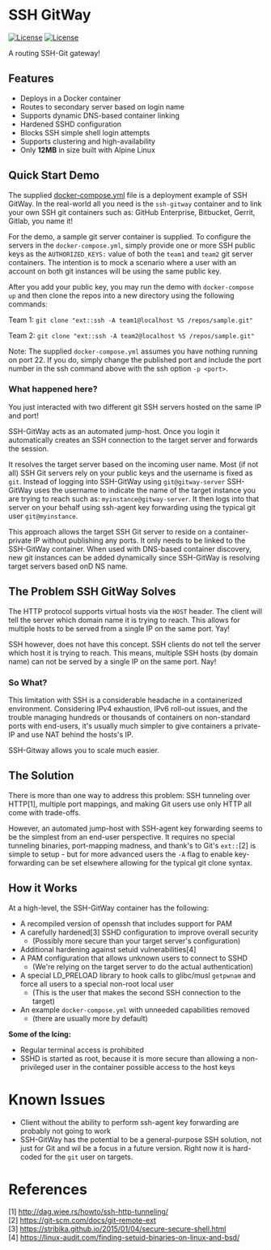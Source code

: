 # SSH GitWay
[![License](http://img.shields.io/badge/license-APACHE-blue.svg?style=flat)](http://choosealicense.com/licenses/apache-2.0/)
[![License](http://img.shields.io/badge/semver-2.0.0-blue.svg?style=flat)](http://semver.org/spec/v2.0.0)

A routing SSH-Git gateway!

## Features
* Deploys in a Docker container
* Routes to secondary server based on login name
* Supports dynamic DNS-based container linking
* Hardened SSHD configuration
* Blocks SSH simple shell login attempts
* Supports clustering and high-availability
* Only **12MB** in size built with Alpine Linux 

## Quick Start Demo

The supplied [docker-compose.yml](docker-compose.yml) file is a deployment example of SSH GitWay. In the real-world all you need is the `ssh-gitway` container and to link your own SSH git containers such as: GitHub Enterprise, Bitbucket, Gerrit, Gitlab, you name it!

For the demo, a sample git server container is supplied. To configure the servers in the `docker-compose.yml`, simply provide one or more SSH public keys as the `AUTHORIZED_KEYS:` value of both the `team1` and `team2` git server containers. The intention is to mock a scenario where a user with an account on both git instances will be using the same public key.

After you add your public key, you may run the demo with `docker-compose up` and then clone the repos into a new directory using the following commands:

Team 1: `git clone "ext::ssh -A team1@localhost %S /repos/sample.git"`

Team 2: `git clone "ext::ssh -A team2@localhost %S /repos/sample.git"`

Note: The supplied `docker-compose.yml` assumes you have nothing running on port 22. If you do, simply change the published port and include the port number in the ssh command above with the ssh option `-p <port>`.

### What happened here?

You just interacted with two different git SSH servers hosted on the same IP and port!

SSH-GitWay acts as an automated jump-host. Once you login it automatically creates an SSH connection to the target server and forwards the session.

It resolves the target server based on the incoming user name. Most (if not all) SSH Git servers rely on your public keys and the username is fixed as `git`. Instead of logging into SSH-GitWay using `git@gitway-server` SSH-GitWay uses the username to indicate the name of the target instance you are trying to reach such as: `myinstance@gitway-server`. It then logs into that server on your behalf using ssh-agent key forwarding using the typical git user `git@myinstance`.

This approach allows the target SSH Git server to reside on a container-private IP without publishing any ports. It only needs to be linked to the SSH-GitWay container. When used with DNS-based container discovery, new git instances can be added dynamically since SSH-GitWay is resolving target servers based onD NS name.

## The Problem SSH GitWay Solves
The HTTP protocol supports virtual hosts via the `HOST` header. The client will tell the server which domain name it is trying to reach. This allows for multiple hosts to be served from a single IP on the same port. Yay!

SSH however, does not have this concept. SSH clients do not tell the server which host it is trying to reach. This means, multiple SSH hosts (by domain name) can not be served by a single IP on the same port. Nay!

### So What?
This limitation with SSH is a considerable headache in a containerized environment.
Considering IPv4 exhaustion, IPv6 roll-out issues, and the trouble managing hundreds or thousands of containers on non-standard ports with end-users, it's usually much simpler to give containers a private-IP and use NAT behind the hosts's IP.

SSH-Gitway allows you to scale much easier.

## The Solution
There is more than one way to address this problem: SSH tunneling over HTTP[1], multiple port mappings, and making Git users use only HTTP all come with trade-offs. 
 
 However, an automated jump-host with SSH-agent key forwarding seems to be the simplest from an end-user perspective. It requires no special tunneling binaries, port-mapping madness, and thank's to Git's `ext::`[2] is simple to setup - but for more advanced users the `-A` flag to enable key-forwarding can be set elsewhere allowing for the typical git clone syntax.

## How it Works
At a high-level, the SSH-GitWay container has the following:
* A recompiled version of openssh that includes support for PAM
* A carefully hardened[3] SSHD configuration to improve overall security
  * (Possibly more secure than your target server's configuration)
* Additional hardening against setuid vulnerabilities[4]
* A PAM configuration that allows unknown users to connect to SSHD
  * (We're relying on the target server to do the actual authentication)
* A special LD_PRELOAD library to hook calls to glibc/musl `getpwnam` and force all users to a special non-root local user
  * (This is the user that makes the second SSH connection to the target)
* An example `docker-compose.yml` with unneeded capabilities removed
  * (there are usually more by default)

**Some of the Icing:**
* Regular terminal access is prohibited
* SSHD is started as root, because it is more secure than allowing a non-privileged user in the container possible access to the host keys

# Known Issues
* Client without the ability to perform ssh-agent key forwarding are probably not going to work
* SSH-GitWay has the potential to be a general-purpose SSH solution, not just for Git and wil be a focus in a future version. Right now it is hard-coded for the `git` user on targets.

# References

[1] http://dag.wiee.rs/howto/ssh-http-tunneling/<br/>
[2] https://git-scm.com/docs/git-remote-ext<br/>
[3] https://stribika.github.io/2015/01/04/secure-secure-shell.html<br/>
[4] https://linux-audit.com/finding-setuid-binaries-on-linux-and-bsd/<br/>
